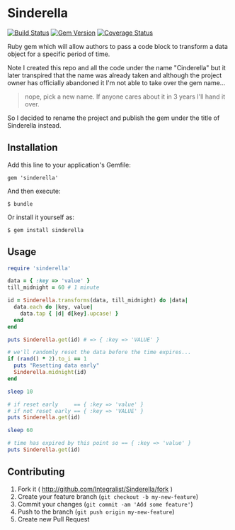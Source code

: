 # Sinderella

[![Build Status](https://travis-ci.org/Integralist/Sinderella.png?branch=master)](https://travis-ci.org/Integralist/Sinderella) [![Gem Version](https://badge.fury.io/rb/sinderella.png)](http://badge.fury.io/rb/sinderella) [![Coverage Status](https://coveralls.io/repos/Integralist/Sinderella/badge.png)](https://coveralls.io/r/Integralist/Sinderella)

Ruby gem which will allow authors to pass a code block to transform a data object for a specific period of time.

Note I created this repo and all the code under the name "Cinderella" but it later transpired that the name was already taken and although the project owner has officially abandoned it I'm not able to take over the gem name...

> nope, pick a new name. If anyone cares about it in 3 years I'll hand it over.

So I decided to rename the project and publish the gem under the title of Sinderella instead.

## Installation

Add this line to your application's Gemfile:

    gem 'sinderella'

And then execute:

    $ bundle

Or install it yourself as:

    $ gem install sinderella

## Usage

```ruby
require 'sinderella'

data = { :key => 'value' }
till_midnight = 60 # 1 minute

id = Sinderella.transforms(data, till_midnight) do |data|
  data.each do |key, value|
    data.tap { |d| d[key].upcase! }
  end
end

puts Sinderella.get(id) # => { :key => 'VALUE' }

# we'll randomly reset the data before the time expires...
if (rand() * 2).to_i == 1
  puts "Resetting data early"
  Sinderella.midnight(id)
end

sleep 10

# if reset early     == { :key => 'value' }
# if not reset early == { :key => 'VALUE' }
puts Sinderella.get(id)

sleep 60

# time has expired by this point so == { :key => 'value' }
puts Sinderella.get(id)
```

## Contributing

1. Fork it ( http://github.com/Integralist/Sinderella/fork )
2. Create your feature branch (`git checkout -b my-new-feature`)
3. Commit your changes (`git commit -am 'Add some feature'`)
4. Push to the branch (`git push origin my-new-feature`)
5. Create new Pull Request
